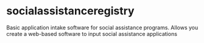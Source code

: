 socialassistanceregistry
========================

Basic application intake software for social assistance programs. Allows you create a web-based software to input social assistance applications